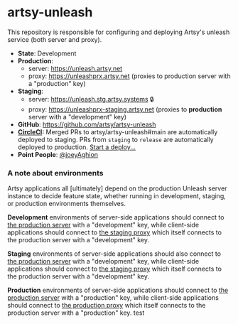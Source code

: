 # artsy-unleash

This repository is responsible for configuring and deploying Artsy's unleash service (both server and proxy).

- **State**: Development
- **Production**:
  * server: https://unleash.artsy.net
  * proxy: https://unleashprx.artsy.net (proxies to production server with a "production" key)
- **Staging**:
  * server: https://unleash.stg.artsy.systems 🔒
  * proxy: https://unleashprx-staging.artsy.net (proxies to **production** server with a "development" key)
- **GitHub**: https://github.com/artsy/artsy-unleash
- **[CircleCI](https://circleci.com/gh/artsy/artsy-unleash):** Merged PRs to artsy/artsy-unleash#main are automatically deployed to staging. PRs from `staging` to `release` are automatically deployed to production. [Start a deploy...](https://github.com/artsy/artsy-unleash/compare/release...staging?expand=1)
- **Point People**: [@joeyAghion](https://github.com/joeyAghion/)

### A note about environments

Artsy applications all [ultimately] depend on the production Unleash server instance to decide feature state, whether running in development, staging, or production environments themselves.

**Development** environments of server-side applications should connect to [the production server](https://unleash.artsy.net) with a "development" key, while client-side applications should connect to [the staging proxy](https://unleashprx-staging.artsy.net) which itself connects to the production server with a "development" key.

**Staging** environments of server-side applications should also connect to [the production server](https://unleash.artsy.net) with a "development" key, while client-side applications should connect to [the staging proxy](https://unleashprx-staging.artsy.net) which itself connects to the production server with a "development" key.

**Production** environments of server-side applications should connect to [the production server](https://unleash.artsy.net) with a "production" key, while client-side applications should connect to [the production proxy](https://unleashprx.artsy.net) which itself connects to the production server with a "production" key.
test
